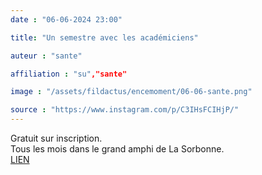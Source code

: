 ```yaml
---
date : "06-06-2024 23:00"

title: "Un semestre avec les académiciens"

auteur : "sante" 

affiliation : "su","sante"

image : "/assets/fildactus/encemoment/06-06-sante.png"

source : "https://www.instagram.com/p/C3IHsFCIHjP/"
---
```


Gratuit sur inscription.  
Tous les mois dans le grand amphi de La Sorbonne.  
[LIEN](https://www.institutdefrance.fr/un-semestre-avec-un-academicien/)